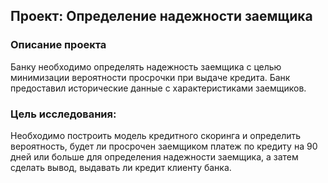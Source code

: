 ## Проект: Определение надежности заемщика

### Описание проекта
Банку необходимо определять надежность заемщика с целью минимизации вероятности просрочки при выдаче кредита. Банк предоставил исторические данные с характеристиками заемщиков.


### Цель исследования: 
Необходимо построить модель кредитного скоринга и определить вероятность, будет ли просрочен заемщиком платеж по кредиту на 90 дней или больше для определения надежности заемщика, а затем сделать вывод, выдавать ли кредит клиенту банка.
